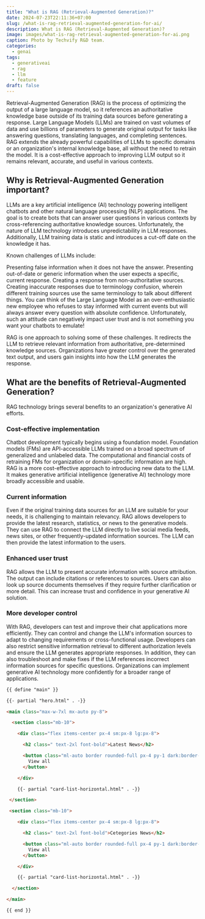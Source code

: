 ```yaml
---
title: "What is RAG (Retrieval-Augmented Generation)?"
date: 2024-07-23T22:11:36+07:00
slug: /what-is-rag-retrieval-augmented-generation-for-ai/
description: What is RAG (Retrieval-Augmented Generation)?
image: images/what-is-rag-retrieval-augmented-generation-for-ai.png
caption: Photo by Techvify R&D team.
categories:
  - genai
tags:
  - generativeai
  - rag
  - llm
  - feature
draft: false
---
```


Retrieval-Augmented Generation (RAG) is the process of optimizing the output of a large language model, so it references an authoritative knowledge base outside of its training data sources before generating a response. Large Language Models (LLMs) are trained on vast volumes of data and use billions of parameters to generate original output for tasks like answering questions, translating languages, and completing sentences. RAG extends the already powerful capabilities of LLMs to specific domains or an organization's internal knowledge base, all without the need to retrain the model. It is a cost-effective approach to improving LLM output so it remains relevant, accurate, and useful in various contexts.

## Why is Retrieval-Augmented Generation important?

LLMs are a key artificial intelligence (AI) technology powering intelligent chatbots and other natural language processing (NLP) applications. The goal is to create bots that can answer user questions in various contexts by cross-referencing authoritative knowledge sources. Unfortunately, the nature of LLM technology introduces unpredictability in LLM responses. Additionally, LLM training data is static and introduces a cut-off date on the knowledge it has.

Known challenges of LLMs include:

Presenting false information when it does not have the answer.
Presenting out-of-date or generic information when the user expects a specific, current response.
Creating a response from non-authoritative sources.
Creating inaccurate responses due to terminology confusion, wherein different training sources use the same terminology to talk about different things.
You can think of the Large Language Model as an over-enthusiastic new employee who refuses to stay informed with current events but will always answer every question with absolute confidence. Unfortunately, such an attitude can negatively impact user trust and is not something you want your chatbots to emulate!

RAG is one approach to solving some of these challenges. It redirects the LLM to retrieve relevant information from authoritative, pre-determined knowledge sources. Organizations have greater control over the generated text output, and users gain insights into how the LLM generates the response.


## What are the benefits of Retrieval-Augmented Generation?
RAG technology brings several benefits to an organization's generative AI efforts.

### Cost-effective implementation
Chatbot development typically begins using a foundation model. Foundation models (FMs) are API-accessible LLMs trained on a broad spectrum of generalized and unlabeled data. The computational and financial costs of retraining FMs for organization or domain-specific information are high. RAG is a more cost-effective approach to introducing new data to the LLM. It makes generative artificial intelligence (generative AI) technology more broadly accessible and usable.

### Current information
Even if the original training data sources for an LLM are suitable for your needs, it is challenging to maintain relevancy. RAG allows developers to provide the latest research, statistics, or news to the generative models. They can use RAG to connect the LLM directly to live social media feeds, news sites, or other frequently-updated information sources. The LLM can then provide the latest information to the users.

### Enhanced user trust
RAG allows the LLM to present accurate information with source attribution. The output can include citations or references to sources. Users can also look up source documents themselves if they require further clarification or more detail. This can increase trust and confidence in your generative AI solution.

### More developer control
With RAG, developers can test and improve their chat applications more efficiently. They can control and change the LLM's information sources to adapt to changing requirements or cross-functional usage. Developers can also restrict sensitive information retrieval to different authorization levels and ensure the LLM generates appropriate responses. In addition, they can also troubleshoot and make fixes if the LLM references incorrect information sources for specific questions. Organizations can implement generative AI technology more confidently for a broader range of applications.


```html
{{ define "main" }}

{{- partial "hero.html" . -}}

<main class="max-w-7xl mx-auto py-8">

  <section class="mb-10">

    <div class="flex items-center px-4 sm:px-8 lg:px-8">

      <h2 class=" text-2xl font-bold">Latest News</h2>

      <button class="ml-auto border rounded-full px-4 py-1 dark:border-zinc-700 hover:bg-zinc-100 dark:hover:bg-zinc-800">
        View all
      </button>

    </div>

    {{- partial "card-list-horizontal.html" . -}}

 </section>

 <section class="mb-10">

    <div class="flex items-center px-4 sm:px-8 lg:px-8">

      <h2 class=" text-2xl font-bold">Cetegories News</h2>

      <button class="ml-auto border rounded-full px-4 py-1 dark:border-zinc-700 hover:bg-zinc-100 dark:hover:bg-zinc-800">
        View all
      </button>

    </div>

    {{- partial "card-list-horizontal.html" . -}}

  </section>

</main>

{{ end }}
```
